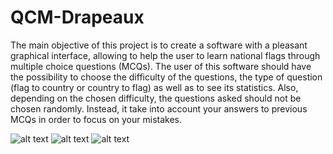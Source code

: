 # QCM-Drapeaux
The main objective of this project is to create a software with a pleasant graphical interface, allowing to help the user to learn national flags through multiple choice questions (MCQs). The user of this software should have the possibility to choose the difficulty of the questions, the type of question (flag to country or country to flag) as well as to see its statistics. Also, depending on the chosen difficulty, the questions asked should not be chosen randomly. Instead, it take into account your answers to previous MCQs in order to focus on your mistakes. 

![alt text](https://i.imgur.com/2SDfw1k.png)
![alt text](https://i.imgur.com/aFKHlgV.png)
![alt text](https://i.imgur.com/jcUOkWQ.png)
